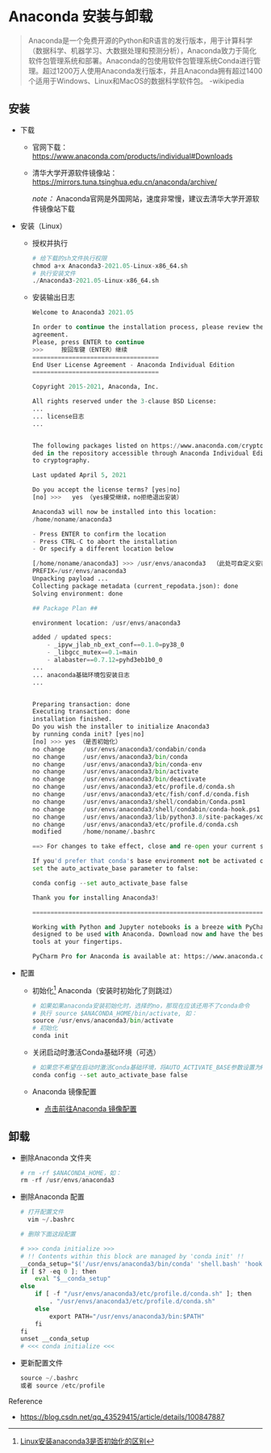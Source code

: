# Anaconda 安装与卸载

> Anaconda是一个免费开源的Python和R语言的发行版本，用于计算科学（数据科学、机器学习、大数据处理和预测分析），Anaconda致力于简化软件包管理系统和部署。Anaconda的包使用软件包管理系统Conda进行管理。超过1200万人使用Anaconda发行版本，并且Anaconda拥有超过1400个适用于Windows、Linux和MacOS的数据科学软件包。     -wikipedia

## 安装

* 下载
  * 官网下载：<https://www.anaconda.com/products/individual#Downloads>
  * 清华大学开源软件镜像站：<https://mirrors.tuna.tsinghua.edu.cn/anaconda/archive/>

    *note：* Anaconda官网是外国网站，速度非常慢，建议去清华大学开源软件镜像站下载

* 安装（Linux）
  * 授权并执行

    ```python
    # 给下载的sh文件执行权限
    chmod a+x Anaconda3-2021.05-Linux-x86_64.sh
    # 执行安装文件
    ./Anaconda3-2021.05-Linux-x86_64.sh
    ```
  
  * 安装输出日志

    ```python
    Welcome to Anaconda3 2021.05

    In order to continue the installation process, please review the license
    agreement.
    Please, press ENTER to continue
    >>>     按回车键（ENTER）继续
    ===================================
    End User License Agreement - Anaconda Individual Edition
    ===================================

    Copyright 2015-2021, Anaconda, Inc.

    All rights reserved under the 3-clause BSD License:
    ...
    ... license日志
    ...


    The following packages listed on https://www.anaconda.com/cryptography are inclu
    ded in the repository accessible through Anaconda Individual Edition that relate
    to cryptography.

    Last updated April 5, 2021

    Do you accept the license terms? [yes|no]
    [no] >>>   yes （yes接受继续，no拒绝退出安装）

    Anaconda3 will now be installed into this location:
    /home/noname/anaconda3

    - Press ENTER to confirm the location
    - Press CTRL-C to abort the installation
    - Or specify a different location below

    [/home/noname/anaconda3] >>> /usr/envs/anaconda3  （此处可自定义安装路径，不填则为默认路径，一般在用户根目录）
    PREFIX=/usr/envs/anaconda3
    Unpacking payload ...
    Collecting package metadata (current_repodata.json): done                       
    Solving environment: done

    ## Package Plan ##

    environment location: /usr/envs/anaconda3

    added / updated specs:
        - _ipyw_jlab_nb_ext_conf==0.1.0=py38_0
        - _libgcc_mutex==0.1=main
        - alabaster==0.7.12=pyhd3eb1b0_0
    ...
    ... anaconda基础环境包安装日志
    ...


    Preparing transaction: done
    Executing transaction: done
    installation finished.
    Do you wish the installer to initialize Anaconda3
    by running conda init? [yes|no]
    [no] >>> yes （是否初始化）
    no change     /usr/envs/anaconda3/condabin/conda
    no change     /usr/envs/anaconda3/bin/conda
    no change     /usr/envs/anaconda3/bin/conda-env
    no change     /usr/envs/anaconda3/bin/activate
    no change     /usr/envs/anaconda3/bin/deactivate
    no change     /usr/envs/anaconda3/etc/profile.d/conda.sh
    no change     /usr/envs/anaconda3/etc/fish/conf.d/conda.fish
    no change     /usr/envs/anaconda3/shell/condabin/Conda.psm1
    no change     /usr/envs/anaconda3/shell/condabin/conda-hook.ps1
    no change     /usr/envs/anaconda3/lib/python3.8/site-packages/xontrib/conda.xsh
    no change     /usr/envs/anaconda3/etc/profile.d/conda.csh
    modified      /home/noname/.bashrc

    ==> For changes to take effect, close and re-open your current shell. <==

    If you'd prefer that conda's base environment not be activated on startup, 
    set the auto_activate_base parameter to false: 

    conda config --set auto_activate_base false

    Thank you for installing Anaconda3!

    ===========================================================================

    Working with Python and Jupyter notebooks is a breeze with PyCharm Pro,
    designed to be used with Anaconda. Download now and have the best data
    tools at your fingertips.

    PyCharm Pro for Anaconda is available at: https://www.anaconda.com/pycharm

    ```

* 配置
  * 初始化[^1] Anaconda（安装时初始化了则跳过）

    [^1]: [Linux安装anaconda3是否初始化的区别](https://blog.csdn.net/qq_41126685/article/details/105525408)

    ```python
    # 如果如果anaconda安装初始化时，选择的no，那现在应该还用不了conda命令
    # 执行 source $ANACONDA_HOME/bin/activate, 如：
    source /usr/envs/anaconda3/bin/activate
    # 初始化
    conda init
    ```

  * 关闭启动时激活Conda基础环境（可选）

    ```python
    # 如果您不希望在启动时激活Conda基础环境，将AUTO_ACTIVATE_BASE参数设置为FALSE：
    conda config --set auto_activate_base false
    ```

  * Anaconda 镜像配置
    * [点击前往Anaconda 镜像配置](https://www.cnblogs.com/cure/p/15376578.html "Anaconda 镜像配置")

## 卸载

* 删除Anaconda 文件夹

    ```python
    # rm -rf $ANACONDA_HOME，如：
    rm -rf /usr/envs/anaconda3
    ```

* 删除Anaconda 配置

  ```python
  # 打开配置文件
    vim ~/.bashrc
  
  # 删除下面这段配置

  # >>> conda initialize >>>
  # !! Contents within this block are managed by 'conda init' !!
  __conda_setup="$('/usr/envs/anaconda3/bin/conda' 'shell.bash' 'hook' 2> /dev/null)"
  if [ $? -eq 0 ]; then
      eval "$__conda_setup"
  else
      if [ -f "/usr/envs/anaconda3/etc/profile.d/conda.sh" ]; then
          . "/usr/envs/anaconda3/etc/profile.d/conda.sh"
      else
          export PATH="/usr/envs/anaconda3/bin:$PATH"
      fi
  fi
  unset __conda_setup
  # <<< conda initialize <<<
  ```

* 更新配置文件

  ```python
  source ~/.bashrc
  或者 source /etc/profile
  ```

Reference

* <https://blog.csdn.net/qq_43529415/article/details/100847887>
